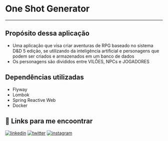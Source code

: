 
# One Shot Generator
---

## Propósito dessa aplicação

- Uma aplicação que visa criar aventuras de RPG baseado no sistema D&D 5 edição, se utilizando da inteligência artificial e personagens que podem ser criados e armazenados em um banco de dados
- Os personagens são divididos entre VILÕES, NPCs e JOGADORES

## Dependências utilizadas

- Flyway
- Lombok
- Spring Reactive Web
- Docker

## 🔗 Links para me encoontrar
[![linkedin](https://img.shields.io/badge/linkedin-0A66C2?style=for-the-badge&logo=linkedin&logoColor=white)](https://www.linkedin.com/in/danielzanotellisa)
[![twitter](https://img.shields.io/badge/twitter-1DA1F2?style=for-the-badge&logo=twitter&logoColor=white)](https://twitter.com/dnlzanotelli)
[![instagram](https://img.shields.io/badge/Instagram-E4405F?style=for-the-badge&logo=instagram&logoColor=white)](https://www.instagram.com/daniel_zanotelli2/)
